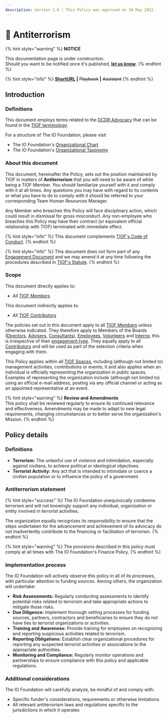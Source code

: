 ```yaml
---
description: Version 1.0 | This Policy was approved on 30 May 2022.
---
```


# 📜 Antiterrorism

{% hint style="warning" %}
**NOTICE**

This documentation page is under construction.\
Should you want to be notified once it's published, [**let us know**](https://tiof.click/TIOFTarianUpdatesService).
{% endhint %}

{% hint style="info" %}
[**ShortURL**](https://tiof.click/TIOFPolicyAT) **|** ~~Playbook~~ **|** ~~Assistant~~
{% endhint %}

## Introduction

### Definitions

This document employs terms related to the [DCDR Advocacy](https://tiof.click/DCDRAdvocacy) that can be found in the [TIOF terminology](https://tiof.click/TIOFTerminology).

For a structure of The IO Foundation, please visit

* The IO Foundation's [Organizational Chart](http://tiof.click/TIOFOrgChart)
* The IO Foundation's [Organizational Taxonomy](https://tiof.click/OrgTaxonomy)

### About this document

This document, hereinafter the Policy, sets out the position maintained by TIOF in matters of **Antiterrorism** that you will need to be aware of while being a TIOF Member. You should familiarize yourself with it and comply with it at all times. Any questions you may have with regard to its contents or what you have to do to comply with it should be referred to your corresponding Team Human Resources Manager.

Any Member who breaches this Policy will face disciplinary action, which could result in dismissal for gross misconduct. Any non-employee who breaches this Policy may have their contract (or equivalent official relationship with TIOF) terminated with immediate effect.

{% hint style="info" %}
This document complements [TIOF's Code of Conduct](https://tiof.click/TIOFPolicyCoC).
{% endhint %}

{% hint style="info" %}
This document does not form part of any [Engagement Document](https://tiof.click/TIOFTerminology#engagement-document) and we may amend it at any time following the procedures described in [TIOF's Statute](https://tiof.click/TIOFStatute).
{% endhint %}

### Scope

This document directly applies to:

* All [TIOF Members](https://tiof.click/TIOFTerminology#members)

This document indirectly applies to:

* All [TIOF Contributors](https://tiof.click/TIOFTerminology#contributors)

The policies set out in this document apply to all [TIOF Members](https://tiof.click/TIOFTerminology#members) unless otherwise indicated. They therefore apply to Members of the Boards ([Directors](https://tiof.click/TIOFTerminology#directors), [Advisers](https://tiof.click/TIOFTerminology#advisers), [Consultants](https://tiof.click/TIOFTerminology#consultants)), [Employees](https://tiof.click/TIOFTerminology#employees), [Volunteers](https://tiof.click/TIOFTerminology#volunteers) and [Interns](https://tiof.click/TIOFTerminology#interns); this is irrespective of their [engagement type](https://tiof.click/TIOFTerminology#engagement-type). They equally apply to all [Contributors](https://tiof.click/TIOFTerminology#contributors) and will be used as part of the selection criteria when engaging with them.

This Policy applies within all [TIOF Spaces](https://tiof.click/TIOFTerminology#spaces), including (although not limited to) management activities, contributions or events; it and also applies when an individual is officially representing the organization in public spaces. Examples of representing the organization include (although not limited to) using an official e-mail address, posting via any official channel or acting as an appointed representative at an event.

{% hint style="warning" %}
**Review and Amendments**\
This policy shall be reviewed regularly to ensure its continued relevance and effectiveness. Amendments may be made to adapt to new legal requirements, changing circumstances or to better serve the organization's Mission.
{% endhint %}

## Policy details

### Definitions

* **Terrorism:** The unlawful use of violence and intimidation, especially against civilians, to achieve political or ideological objectives.
* **Terrorist Activity:** Any act that is intended to intimidate or coerce a civilian population or to influence the policy of a government.

### Antiterrorism statement

{% hint style="success" %}
The IO Foundation unequivocally condemns terrorism and will not knowingly support any individual, organization or entity involved in terrorist activities.&#x20;

The organization equally recognizes its responsibility to ensure that the steps undertaken for the advancement and achievement of its advocacy do not inadvertently contribute to the financing or facilitation of terrorism.
{% endhint %}

{% hint style="warning" %}
The provisions described in this policy must comply at all times with The IO Foundation's Finance Policy.
{% endhint %}

### Implementation process

The IO Foundation will actively observe this policy in all of its processes, with particular attention to funding sources. Among others, the organization will undertake:&#x20;

* **Risk Assessments:** Regularly conducting assessments to identify potential risks related to terrorism and take appropriate actions to mitigate those risks.
* **Due Diligence:** Implement thorough vetting processes for funding sources, partners, contractors and beneficiaries to ensure they do not have ties to terrorist organizations or activities.
* **Training and Awareness:** Provide training for employees on recognizing and reporting suspicious activities related to terrorism.
* **Reporting Obligations:** Establish clear organizational procedures for reporting any suspected terrorist activities or associations to the appropriate authorities.
* **Monitoring and Compliance:** Regularly monitor operations and partnerships to ensure compliance with this policy and applicable regulations.

### Additional considerations

The IO Foundation will carefully analyze, be mindful of and comply with:

* Specific funder's considerations, requirements or otherwise limitations
* All relevant antiterrorism laws and regulations specific to the jurisdictions in which it operates

